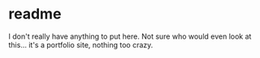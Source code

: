# readme

I don't really have anything to put here. Not sure who would even look at this... it's a portfolio site, nothing too crazy.